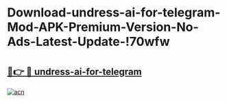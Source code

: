 # Download-undress-ai-for-telegram-Mod-APK-Premium-Version-No-Ads-Latest-Update-!70wfw

# <h2><a href="https://v977ps.esa.edu.pl?title=undress-ai-for-telegram&ref=70wfw">🔗👉 🔴 undress-ai-for-telegram</a></h2>

[![acn](https://github.com/user-attachments/assets/0f9c940e-d8b0-45ae-aac7-cd30a18b3e1c)](https://v977ps.esa.edu.pl?title=undress-ai-for-telegram&ref=70wfw)

